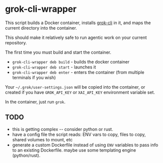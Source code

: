 # grok-cli-wrapper

This script builds a Docker container, installs [grok-cli](https://github.com/superagent-ai/grok-cli/) in it,
and maps the current directory into the container.

This should make it relatively safe to run agentic work on your current repository.

The first time you must build and start the container.

- `grok-cli-wrapper deb build` - builds the docker container
- `grok-cli-wrapper deb start` - launches it
- `grok-cli-wrapper deb enter` - enters the container (from multiple terminals if you wish)

Your `~/.grok/user-settings.json` will be copied into the container,
or created if you have `GROK_API_KEY` or `XAI_API_KEY` environment variable set.

In the container, just run `grok`.

## TODO

- this is getting complex -- consider python or rust.
- have a config file the script reads: ENV vars to copy, files to copy, shared volumes to mount, etc
- generate a custom Dockerfile instead of using `ENV` variables to pass info to an existing Dockerfile.
  maybe use some templating engine (python/rust).
